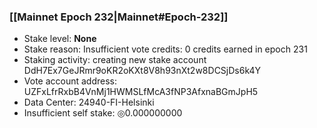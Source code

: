 ### [[Mainnet Epoch 232|Mainnet#Epoch-232]]
* Stake level: **None**
* Stake reason: Insufficient vote credits: 0 credits earned in epoch 231
* Staking activity: creating new stake account DdH7Ex7GeJRmr9oKR2oKXt8V8h93nXt2w8DCSjDs6k4Y
* Vote account address: UZFxLfrRxbB4VnMj1HWMSLfMcA3fNP3AfxnaBGmJpH5
* Data Center: 24940-FI-Helsinki
* Insufficient self stake: ◎0.000000000